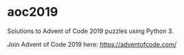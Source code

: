 # aoc2019
Solutions to Advent of Code 2019 puzzles using Python 3.

Join Advent of Code 2019 here: https://adventofcode.com/
